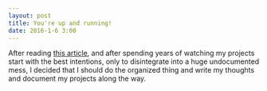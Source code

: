 ```yaml
---
layout: post
title: You're up and running!
date: 2016-1-6 3:00
---
```


After reading [this article](http://alistapart.com/column/write-what-you-know-now), and after spending years of watching my projects start with the best intentions, only to disintegrate into a huge undocumented mess, I decided that I should do the organized thing and write my thoughts and document my projects along the way.  
